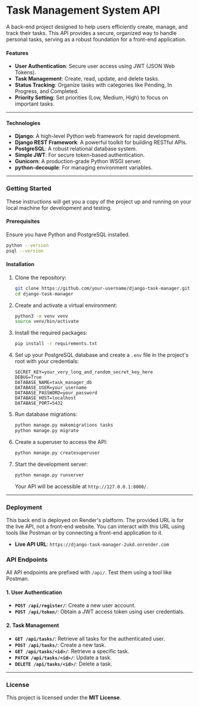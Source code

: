 # **Task Management System API**

A back-end project designed to help users efficiently create, manage, and track their tasks. This API provides a secure, organized way to handle personal tasks, serving as a robust foundation for a front-end application.

#### **Features**

  * **User Authentication**: Secure user access using JWT (JSON Web Tokens).
  * **Task Management**: Create, read, update, and delete tasks.
  * **Status Tracking**: Organize tasks with categories like Pending, In Progress, and Completed.
  * **Priority Setting**: Set priorities (Low, Medium, High) to focus on important tasks.

-----

#### **Technologies**

  * **Django**: A high-level Python web framework for rapid development.
  * **Django REST Framework**: A powerful toolkit for building RESTful APIs.
  * **PostgreSQL**: A robust relational database system.
  * **Simple JWT**: For secure token-based authentication.
  * **Gunicorn**: A production-grade Python WSGI server.
  * **python-decouple**: For managing environment variables.

-----

### **Getting Started**

These instructions will get you a copy of the project up and running on your local machine for development and testing.

#### **Prerequisites**

Ensure you have Python and PostgreSQL installed.

```bash
python --version
psql --version
```

#### **Installation**

1.  Clone the repository:
    ```bash
    git clone https://github.com/your-username/django-task-manager.git
    cd django-task-manager
    ```
2.  Create and activate a virtual environment:
    ```bash
    python3 -m venv venv
    source venv/bin/activate
    ```
3.  Install the required packages:
    ```bash
    pip install -r requirements.txt
    ```
4.  Set up your PostgreSQL database and create a `.env` file in the project's root with your credentials:
    ```
    SECRET_KEY=your_very_long_and_random_secret_key_here
    DEBUG=True
    DATABASE_NAME=task_manager_db
    DATABASE_USER=your_username
    DATABASE_PASSWORD=your_password
    DATABASE_HOST=localhost
    DATABASE_PORT=5432
    ```
5.  Run database migrations:
    ```bash
    python manage.py makemigrations tasks
    python manage.py migrate
    ```
6.  Create a superuser to access the API:
    ```bash
    python manage.py createsuperuser
    ```
7.  Start the development server:
    ```bash
    python manage.py runserver
    ```
    Your API will be accessible at `http://127.0.0.1:8000/`.

-----
### **Deployment**

This back end is deployed on Render's platform. The provided URL is for the live API, not a front-end website. You can interact with this URL using tools like Postman or by connecting a front-end application to it.

* **Live API URL**: `https://django-task-manager-2ukd.onrender.com`

### **API Endpoints**

All API endpoints are prefixed with `/api/`. Test them using a tool like Postman.

#### **1. User Authentication**

  * **`POST /api/register/`**: Create a new user account.
  * **`POST /api/token/`**: Obtain a JWT access token using user credentials.

#### **2. Task Management**

  * **`GET /api/tasks/`**: Retrieve all tasks for the authenticated user.
  * **`POST /api/tasks/`**: Create a new task.
  * **`GET /api/tasks/<id>/`**: Retrieve a specific task.
  * **`PATCH /api/tasks/<id>/`**: Update a task.
  * **`DELETE /api/tasks/<id>/`**: Delete a task.

-----

### **License**

This project is licensed under the **MIT License**.
